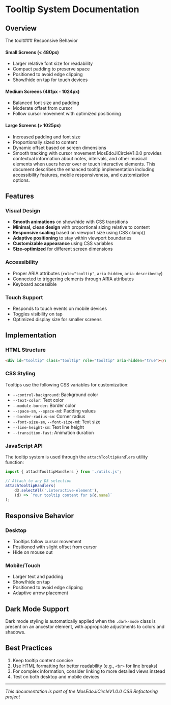 # Tooltip System Documentation

## Overview
The toolt### Responsive Behavior

#### Small Screens (< 480px)
- Larger relative font size for readability
- Compact padding to preserve space
- Positioned to avoid edge clipping
- Show/hide on tap for touch devices

#### Medium Screens (481px - 1024px)
- Balanced font size and padding
- Moderate offset from cursor
- Follow cursor movement with optimized positioning

#### Large Screens (> 1025px)
- Increased padding and font size
- Proportionally sized to content
- Dynamic offset based on screen dimensions
- Smooth tracking with cursor movement MosEdoJiCircleV1.0.0 provides contextual information about notes, intervals, and other musical elements when users hover over or touch interactive elements. This document describes the enhanced tooltip implementation including accessibility features, mobile responsiveness, and customization options.

## Features

### Visual Design
- **Smooth animations** on show/hide with CSS transitions
- **Minimal, clean design** with proportional sizing relative to content
- **Responsive scaling** based on viewport size using CSS clamp()
- **Adaptive positioning** to stay within viewport boundaries
- **Customizable appearance** using CSS variables
- **Size-optimized** for different screen dimensions

### Accessibility
- Proper ARIA attributes (`role="tooltip"`, `aria-hidden`, `aria-describedby`)
- Connected to triggering elements through ARIA attributes
- Keyboard accessible

### Touch Support
- Responds to touch events on mobile devices
- Toggles visibility on tap
- Optimized display size for smaller screens

## Implementation

### HTML Structure
```html
<div id="tooltip" class="tooltip" role="tooltip" aria-hidden="true"></div>
```

### CSS Styling
Tooltips use the following CSS variables for customization:
- `--control-background`: Background color
- `--text-color`: Text color
- `--module-border`: Border color
- `--space-sm`, `--space-md`: Padding values
- `--border-radius-sm`: Corner radius
- `--font-size-sm`, `--font-size-md`: Text size
- `--line-height-sm`: Text line height
- `--transition-fast`: Animation duration

### JavaScript API
The tooltip system is used through the `attachTooltipHandlers` utility function:

```javascript
import { attachTooltipHandlers } from './utils.js';

// Attach to any D3 selection
attachTooltipHandlers(
    d3.selectAll('.interactive-element'),
    (d) => `Your tooltip content for ${d.name}`
);
```

## Responsive Behavior

### Desktop
- Tooltips follow cursor movement
- Positioned with slight offset from cursor
- Hide on mouse out

### Mobile/Touch
- Larger text and padding
- Show/hide on tap
- Positioned to avoid edge clipping
- Adaptive arrow placement

## Dark Mode Support
Dark mode styling is automatically applied when the `.dark-mode` class is present on an ancestor element, with appropriate adjustments to colors and shadows.

## Best Practices
1. Keep tooltip content concise
2. Use HTML formatting for better readability (e.g., `<br>` for line breaks)
3. For complex information, consider linking to more detailed views instead
4. Test on both desktop and mobile devices

---

*This documentation is part of the MosEdoJiCircleV1.0.0 CSS Refactoring project*
